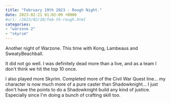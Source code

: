 ```yaml
---
title: "February 19th 2023 - Rough Night."
date: 2023-02-21 01:02:09 +0000
#url: /2023/02/20/feb-th-rough.html
categories:
- "warzone 2"
- "skyrim"
---
```

Another night of Warzone. This time with Kong, Lambeaus and SweatyBeachball.   

It did not go well.  I was definitely dead more than a live, and as a team I don't think we hit the top 10 once.  

I also played more Skyrim. Completed more of the Civil War Quest line...  my character is now much more of a pure caster than Shadowknight... I just don't have the points to do a Shadowknight build any kind of justice.  Especially since I'm doing a bunch of crafting skill too.
